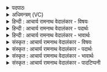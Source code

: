 <details><summary>पदपाठः</summary>

त्वम्। इ꣣न्द्र। अभिभूः꣢। अ꣣भि। भूः꣢। अ꣣सि। त्व꣢म्। सू꣡र्य꣢꣯म्। अ꣣रोचयः। विश्व꣡क꣢र्मा। वि꣣श्व꣢। क꣣र्मा। विश्व꣡दे꣢वः। वि꣣श्व꣢। दे꣣वः। महा꣢न्। अ꣣सि। १०२६।
</details>

<details><summary>अधिमन्त्रम् (VC)</summary>

- इन्द्रः
- नृमेध आङ्गिरसः
- उष्णिक्
- ऋषभः
</details>

<details><summary>हिन्दी : आचार्य रामनाथ वेदालंकार - विषयः</summary>

अगले मन्त्र में परमेश्वर के गुण-कर्मों का वर्णन है।
</details>

<details><summary>हिन्दी : आचार्य रामनाथ वेदालंकार - पदार्थः</summary>

पदार्थान्वयभाषाः -  हे (इन्द्र) जगदीश्वर ! (त्वम्) आप (अभिभूः) सब काम,क्रोध आदि शत्रुओं को परास्त करनेवाले (असि) हो, (त्वम्) आपने (सूर्यम्) सूर्य को (अरोचयः) चमकाया है। आप (विश्वकर्मा) सब कर्मों को करनेवाले, (विश्वदेवः) सबको आनन्द देनेवाले तथा (महान्) महान् (असि) हो ॥२॥
</details>

<details><summary>हिन्दी : आचार्य रामनाथ वेदालंकार - भावार्थः</summary>

भावार्थभाषाः -  जो संसार की उत्पत्ति,स्थिति,प्रकाशप्रदान आदि कर्मों से तथा आनन्द देने के द्वारा हमारा उपकार करता है,उस अनन्त महिमावाले परमेश्वर के स्तुतिगीत सबको गाने चाहिएँ ॥२॥
</details>

<details><summary>संस्कृत : आचार्य रामनाथ वेदालंकार - विषयः</summary>

अथ परमेश्वरस्य गुणकर्माणि वर्ण्यन्ते।
</details>

<details><summary>संस्कृत : आचार्य रामनाथ वेदालंकार - पदार्थः</summary>

पदार्थान्वयभाषाः -  हे (इन्द्र) जगदीश्वर ! (त्वम्) अभिभूः सर्वेषां विघ्नानां कामक्रोधादिशत्रूणां वा अभिभविता (असि) वर्तसे। (त्वम् सूर्यम्) आदित्यम् (अरोचयः) दीपितवानसि। त्वम् (विश्वकर्मा) सर्वकर्मा, (विश्वदेवः) सर्वमोदकः।[विश्वान् सर्वान् सज्जनान् देवयति मोदयते यः सः। दिवुः मोदार्थः।] (महान्) महामहिमश्च (असि) वर्तसे ॥२॥
</details>

<details><summary>संस्कृत : आचार्य रामनाथ वेदालंकार - भावार्थः</summary>

भावार्थभाषाः -  यो जगदुत्पत्तिस्थितिप्रकाशनादिकर्मभिरानन्दप्रदानेन चास्मानुपकरोति तस्याऽनन्तमहिम्नः परमेश्वरस्य स्तुतिगीतानि सर्वैर्गातव्यानि ॥२॥
</details>

<details><summary>संस्कृत : आचार्य रामनाथ वेदालंकार - पादटिप्पनी</summary>

टिप्पणी:   १. ऋ० ८।९८।२,अथ० २०।६२।६।
</details>